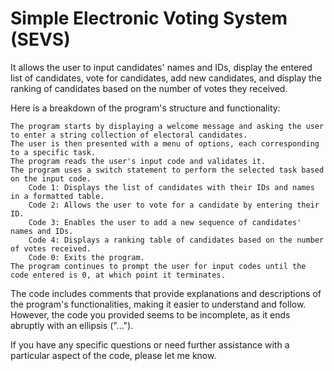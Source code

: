 # Simple Electronic Voting System (SEVS)

It allows the user to input candidates' names and IDs, display the entered list of candidates, vote for candidates, add new candidates, and display the ranking of candidates based on the number of votes they received.

Here is a breakdown of the program's structure and functionality:

    The program starts by displaying a welcome message and asking the user to enter a string collection of electoral candidates.
    The user is then presented with a menu of options, each corresponding to a specific task.
    The program reads the user's input code and validates it.
    The program uses a switch statement to perform the selected task based on the input code.
        Code 1: Displays the list of candidates with their IDs and names in a formatted table.
        Code 2: Allows the user to vote for a candidate by entering their ID.
        Code 3: Enables the user to add a new sequence of candidates' names and IDs.
        Code 4: Displays a ranking table of candidates based on the number of votes received.
        Code 0: Exits the program.
    The program continues to prompt the user for input codes until the code entered is 0, at which point it terminates.

The code includes comments that provide explanations and descriptions of the program's functionalities, making it easier to understand and follow. However, the code you provided seems to be incomplete, as it ends abruptly with an ellipsis ("...").

If you have any specific questions or need further assistance with a particular aspect of the code, please let me know.
